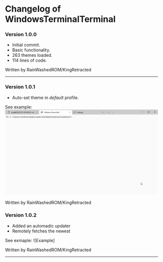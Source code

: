 # Changelog of WindowsTerminalTerminal

### Version 1.0.0
- Initial commit.
- Basic functionality.
- 263 themes loaded.
- 114 lines of code.

Written by RainWashedROM/KingRetracted

---

### Version 1.0.1
- Auto-set theme in *default* profile.

See example:
![Example](git_assets/version101_recording.gif)
    
Written by RainWashedROM/KingRetracted

### Version 1.0.2
- Added an automadic updater
- Remotely fetches the newest 

See exmaple:
![Example]

Written by RainWashedROM/KingRetracted

---